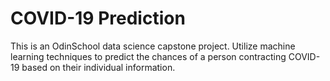 # COVID-19 Prediction
This is an OdinSchool data science capstone project. Utilize machine learning techniques to predict the chances of a person contracting COVID-19 based on their individual information.
